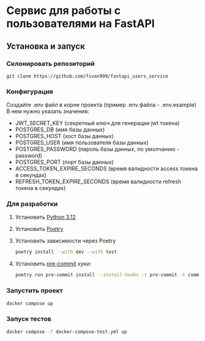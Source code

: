 # Cервис для работы с пользователями на FastAPI
## Установка и запуск
### Склонировать репозиторий
```
git clone https://github.com/fivan999/fastapi_users_service
```
### Конфигурация
Создайте .env файл в корне проекта (пример .env файла - .env.example) <br>
В нем нужно указать значения:<br>
- JWT_SECRET_KEY (секретный ключ для генерации jwt токена)<br>
- POSTGRES_DB (имя базы данных)
- POSTGRES_HOST (хост базы данных)
- POSTGRES_USER (имя пользователя базы данных)
- POSTGRES_PASSWORD (пароль базы данных, по умолчанию - password)
- POSTGRES_PORT (порт базы данных)
- ACCESS_TOKEN_EXPIRE_SECONDS (время валидности access токена в секундах)
- REFRESH_TOKEN_EXPIRE_SECONDS (время валидности refresh токена в секундах)
### Для разработки
1. Установить [Python 3.12](https://www.python.org/downloads/)
2. Установить [Poetry](https://python-poetry.org/docs/)
3. Установить зависимости через Poetry
   ```bash
   poetry install --with dev --with test
   ```
4. Установить [pre-commit](https://pre-commit.com/) хуки:

   ```bash
   poetry run pre-commit install --install-hooks -t pre-commit -t commit-msg
   ```
### Запустить проект
```bash
docker compose up
```
### Запуск тестов
```bash
docker compose -f docker-compose-test.yml up
```